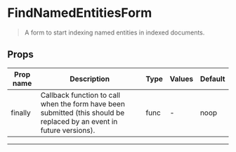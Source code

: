 # FindNamedEntitiesForm

> A form to start indexing named entities in indexed documents.

## Props

| Prop name | Description                                                                                                           | Type | Values | Default |
| --------- | --------------------------------------------------------------------------------------------------------------------- | ---- | ------ | ------- |
| finally   | Callback function to call when the form have been submitted (this should be replaced by an event in future versions). | func | -      | noop    |

---

